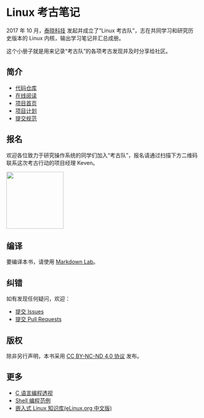 
# Linux 考古笔记

2017 年 10 月，[泰晓科技](http://tinylab.org) 发起并成立了“Linux 考古队”，志在共同学习和研究历史版本的 Linux 内核，输出学习笔记并汇总成册。

这个小册子就是用来记录“考古队”的各项考古发现并及时分享给社区。

## 简介

-   [代码仓库](https://github.com/tinyclub/lad-book)
-   [在线阅读](./)
-   [项目首页](http://tinylab.org/lad-book)
-   [项目计划](plan.html)
-   [提交规范](submit.html)

## 报名

欢迎各位致力于研究操作系统的同学们加入“考古队”，报名请通过扫描下方二维码联系这次考古行动的项目经理 Keven。

<img width=150px src=./images/wechat/keven-wechat.jpg>

## 编译

要编译本书，请使用 [Markdown Lab](http://tinylab.org/markdown-lab)。

## 纠错

如有发现任何疑问，欢迎：

* [提交 Issues](https://github.com/tinyclub/lad-book/issues)
* [提交 Pull Requests](https://github.com/tinyclub/lad-book/pulls)

## 版权

除非另行声明，本书采用 [CC BY-NC-ND 4.0 协议](https://creativecommons.org/licenses/by-nc-nd/4.0/) 发布。

## 更多

* [C 语言编程透视](http://tinylab.gitbooks.io/cbook/)
* [Shell 编程范例](http://tinylab.gitbooks.io/shellbook/)
* [嵌入式 Linux 知识库(eLinux.org 中文版)](http://tinylab.gitbooks.io/elinux/)
